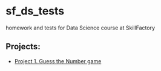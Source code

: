 # sf_ds_tests
homework and tests for Data Science course at SkillFactory

## Projects:

* [Project 1. Guess the Number game](https://github.com/Sorkwild/sf_ds_tests/tree/main/project_0)